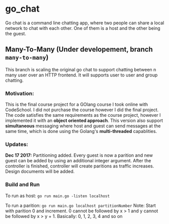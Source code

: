 # go_chat
Go chat is a command line chatting app, where two people can share a local network to chat with each other. One of them is a host and the other being the guest.

## Many-To-Many (Under developement, branch `many-to-many`)
This branch is scaling the original go chat to support chatting between n many user over an HTTP frontend. It will supports user to user and group chatting.

### Motivation:
This is the final course project for a GOlang course I took online with CodeSchool. I did not purchase the course however I did the final project. 
The code satisfies the same requirements as the course project, however I implemented it with an **object oriented approach**. This version also support **simultaneous** messaging where host and guest can send messages at the same time, which is done using the Golang's **multi-threaded** capablities.

### Updates:
**Dec 17 2017:** Partitioning added. Every guest is now a parition and new guest can be added by using an additional integer argument. After the controller is finished, controller will create paritions as traffic increases. Design documents will be added.

### Build and Run
To run as host:
`go run main.go -listen localhost`

To run a parition:
`go run main.go localhost partitionNumber`
Note: Start with parition 0 and increment. 0 cannot be followed by x > 1 and y cannot be followed by x > y + 1.
Basically: 0, 1, 2, 3, 4 and so on
